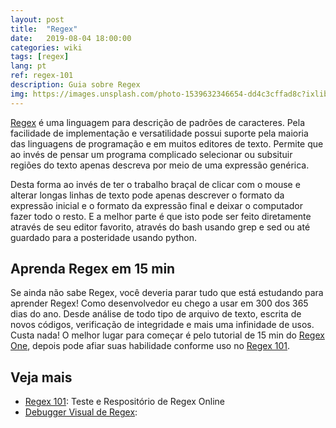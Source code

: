 ```yaml
---
layout: post
title:  "Regex"
date:   2019-08-04 18:00:00
categories: wiki
tags: [regex]
lang: pt
ref: regex-101
description: Guia sobre Regex
img: https://images.unsplash.com/photo-1539632346654-dd4c3cffad8c?ixlib=rb-1.2.1&ixid=eyJhcHBfaWQiOjEyMDd9&auto=format&fit=crop&w=1350&q=80
---
```


[Regex](https://pt.wikipedia.org/wiki/Expressão_regular) é uma linguagem para descrição de padrões de caracteres. Pela facilidade de implementação e versatilidade possui suporte pela maioria das linguagens de programação e em muitos editores de texto. Permite que ao invés de pensar um programa complicado selecionar ou subsituir regiões do texto apenas descreva por meio de uma expressão genérica.

Desta forma ao invés de ter o trabalho braçal de clicar com o mouse e alterar longas linhas de texto pode apenas descrever o formato da expressão inicial e o formato da expressão final e deixar o computador fazer todo o resto. E a melhor parte é que isto pode ser feito diretamente através de seu editor favorito, através do bash usando grep e sed ou até guardado para a posteridade usando python.

## Aprenda Regex em 15 min

Se ainda não sabe Regex, você deveria parar tudo que está estudando para aprender Regex! Como desenvolvedor eu chego a usar em 300 dos 365 dias do ano. Desde análise de todo tipo de arquivo de texto, escrita de novos códigos, verificação de integridade e mais uma infinidade de usos. Custa nada! O melhor lugar para começar é pelo tutorial de 15 min do [Regex One](https://regexone.com), depois pode afiar suas habilidade conforme uso no [Regex 101](https://regex101.com).

## Veja mais

 * [Regex 101](https://regex101.com): Teste e Respositório de Regex Online
 * [Debugger Visual de Regex](https://www.debuggex.com):
